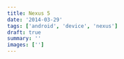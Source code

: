 ```yaml
---
title: Nexus 5
date: '2014-03-29'
tags: ['android', 'device', 'nexus']
draft: true
summary: ''
images: ['']
---
```


<!--
![Il mio RPi Zero "nudo" collegato alla TV](https://raw.githubusercontent.com/moebiusmania/blog-assets/master/images/2019/IMG_20190122_215800.jpg)<small>_Boom! E ora posso dire di e_</small>
-->
